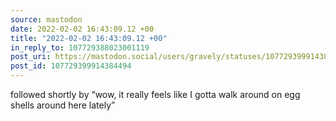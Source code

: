 ```yaml
---
source: mastodon
date: 2022-02-02 16:43:09.12 +00
title: "2022-02-02 16:43:09.12 +00"
in_reply_to: 107729388023001119
post_uri: https://mastodon.social/users/gravely/statuses/107729399914384494
post_id: 107729399914384494
---
```

followed shortly by “wow, it really feels like I gotta walk around on egg shells around here lately”


